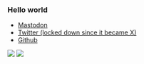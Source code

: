 ### Hello world

* <a rel="me" href="https://cyberplace.social/@tru">Mastodon</a>
* <a rel="me" href="https://twitter.com/huynh_tru">Twitter (locked down since it became X)</a>
* <a href="https://github.com/truatpasteurdotfr">Github</a>

![](https://github-profile-summary-cards.vercel.app/api/cards/profile-details?username=truatpasteurdotfr&theme=nord_dark)
![](https://github-profile-summary-cards.vercel.app/api/cards/stats?username=truatpasteurdotfr&theme=nord_dark)
